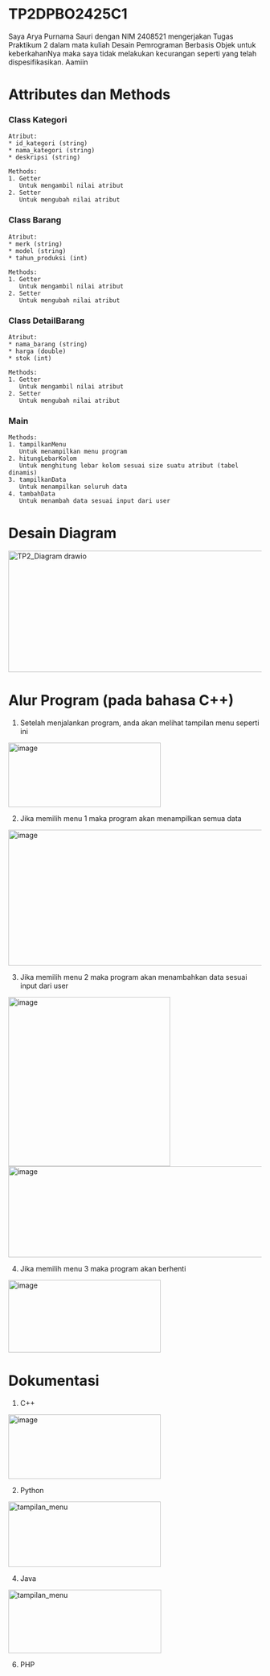 # TP2DPBO2425C1
Saya Arya Purnama Sauri dengan NIM 2408521 mengerjakan Tugas Praktikum 2 dalam mata kuliah Desain Pemrograman Berbasis Objek untuk keberkahanNya maka saya tidak melakukan kecurangan seperti yang telah dispesifikasikan. Aamiin

# Attributes dan Methods
### Class Kategori
    Atribut:
    * id_kategori (string)
    * nama_kategori (string)
    * deskripsi (string)

    Methods:
    1. Getter
       Untuk mengambil nilai atribut
    2. Setter
       Untuk mengubah nilai atribut

### Class Barang
    Atribut:
    * merk (string)
    * model (string)
    * tahun_produksi (int)

    Methods:
    1. Getter
       Untuk mengambil nilai atribut
    2. Setter
       Untuk mengubah nilai atribut

### Class DetailBarang
    Atribut:
    * nama_barang (string)
    * harga (double)
    * stok (int)

    Methods:
    1. Getter
       Untuk mengambil nilai atribut
    2. Setter
       Untuk mengubah nilai atribut

### Main
    Methods:
    1. tampilkanMenu
       Untuk menampilkan menu program
    2. hitungLebarKolom
       Untuk menghitung lebar kolom sesuai size suatu atribut (tabel dinamis)
    3. tampilkanData
       Untuk menampilkan seluruh data
    4. tambahData
       Untuk menambah data sesuai input dari user

# Desain Diagram
<img width="622" height="241" alt="TP2_Diagram drawio" src="https://github.com/user-attachments/assets/3ccaac0d-047b-44e1-bb64-f4ce80f30c38" />


# Alur Program (pada bahasa C++)
1. Setelah menjalankan program, anda akan melihat tampilan menu seperti ini
<img width="303" height="128" alt="image" src="https://github.com/user-attachments/assets/ca6c7660-75bf-4e2d-b847-383ecbd8097c" />

2. Jika memilih menu 1 maka program akan menampilkan semua data
<img width="1199" height="270" alt="image" src="https://github.com/user-attachments/assets/2e626444-c44a-4d46-abb3-048926321d9e" />

3. Jika memilih menu 2 maka program akan menambahkan data sesuai input dari user
<img width="322" height="336" alt="image" src="https://github.com/user-attachments/assets/370edfe8-a4ee-49a7-8f68-81bc8f50c1d8" />
<img width="1205" height="181" alt="image" src="https://github.com/user-attachments/assets/b6b39a83-7cdf-4133-babf-d4b51ada4000" />

4. Jika memilih menu 3 maka program akan berhenti
<img width="303" height="144" alt="image" src="https://github.com/user-attachments/assets/5a0723d4-c3e9-44fd-a6ad-58dc13b173f4" />

# Dokumentasi
1. C++
<img width="303" height="128" alt="image" src="https://github.com/user-attachments/assets/ca6c7660-75bf-4e2d-b847-383ecbd8097c" />


2. Python
<img width="303" height="130" alt="tampilan_menu" src="https://github.com/user-attachments/assets/4fa858c3-f211-4238-a002-bc4c1137469d" />


4. Java
<img width="304" height="126" alt="tampilan_menu" src="https://github.com/user-attachments/assets/e3555e84-4376-446e-9cf6-d5c01bf2058b" />


6. PHP
